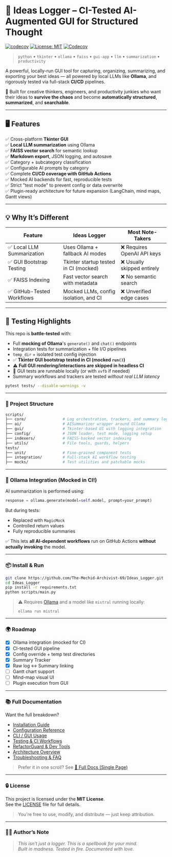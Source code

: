 # 🚀 Ideas Logger – CI-Tested AI-Augmented GUI for Structured Thought

[![codecov](https://codecov.io/gh/angelosdimakos/Ideas_Logger/graph/badge.svg?token=C49N6JTFXY)](https://codecov.io/gh/angelosdimakos/Ideas_Logger)
[![License: MIT](https://img.shields.io/badge/License-MIT-yellow.svg)](LICENSE)
[![Codecov](https://codecov.io/gh/angelosdimakos/Ideas_Logger/graphs/sunburst.svg?token=C49N6JTFXY)](...)



> `python` • `tkinter` • `ollama` • `faiss` • `gui-app` • `llm` • `summarization` • `productivity`

A powerful, locally-run GUI tool for capturing, organizing, summarizing, and exporting your best ideas — all powered by local LLMs like **Ollama**, and rigorously tested via full-stack **CI/CD** pipelines.

🧠 Built for creative thinkers, engineers, and productivity junkies who want their ideas to **survive the chaos** and become **automatically structured**, **summarized**, and **searchable**.


---

## 🖥️ Features

✅ Cross-platform **Tkinter GUI**  
✅ **Local LLM summarization** using Ollama  
✅ **FAISS vector search** for semantic lookup  
✅ **Markdown export**, JSON logging, and autosave  
✅ Category + subcategory classification  
✅ Configurable AI prompts by category  
✅ Complete **CI/CD coverage with GitHub Actions**  
✅ Mocked AI backends for fast, reproducible tests  
✅ Strict "test mode" to prevent config or data overwrite  
✅ Plugin-ready architecture for future expansion (LangChain, mind maps, Gantt views)

---

## 💡 Why It’s Different

| Feature                     | Ideas Logger                           | Most Note-Takers            |
|----------------------------|-----------------------------------------|-----------------------------|
| ✅ Local LLM Summarization | Uses Ollama + fallback AI modes         | ❌ Requires OpenAI API keys |
| ✅ GUI Bootstrap Testing   | Tkinter startup tested in CI (mocked)   | ❌ Usually skipped entirely |
| ✅ FAISS Indexing          | Fast vector search with metadata        | ❌ No semantic search       |
| ✅ GitHub-Tested Workflows | Mocked LLMs, config isolation, and CI   | ❌ Unverified edge cases    |

---

## 🧪 Testing Highlights

This repo is **battle-tested** with:

- Full **mocking of Ollama**'s `generate()` and `chat()` endpoints  
- Integration tests for summarization + file I/O pipelines  
- `temp_dir` + isolated test config injection  
- ✅ **Tkinter GUI bootstrap tested in CI (mocked `run()`)**  
- ⚠️ **Full GUI rendering/interactions are skipped in headless CI**  
- 🧪 GUI tests are runnable locally (or with `xvfb` if needed)  
- Summary workflows and trackers are tested *without real LLM latency*
```bash
pytest tests/ --disable-warnings -v
```

---

### 📁 Project Structure

```bash
scripts/
├── core/                # Log orchestration, trackers, and summary logic
├── ai/                  # AISummarizer wrapper around Ollama
├── gui/                 # Tkinter-based UI with logging integration
├── config/              # JSON loader, test mode, logging setup
├── indexers/            # FAISS-backed vector indexing
├── utils/               # File tools, guards, helpers
tests/
├── unit/                # Fine-grained component tests
├── integration/         # Full-stack AI workflow testing
├── mocks/               # Test utilities and patchable mocks
```

---

### 🧠 Ollama Integration (Mocked in CI!)

AI summarization is performed using:

```python
response = ollama.generate(model=self.model, prompt=your_prompt)
```

But during tests:

- Replaced with `MagicMock`
- Controlled return values
- Fully reproducible summaries

✅ This lets **all AI-dependent workflows** run on GitHub Actions **without actually invoking** the model.

---

### 📦 Install & Run

```bash
git clone https://github.com/The-Mechid-Archivist-69/Ideas_Logger.git
cd Ideas_Logger
pip install -r requirements.txt
python scripts/main.py
```

> ⚠ Requires [Ollama](https://ollama.com/) and a model like `mistral` running locally:
> ```
> ollama run mistral
> ```

---

### 🌍 Roadmap

- [x] Ollama integration (mocked for CI)
- [x] CI-tested GUI pipeline
- [x] Config override + temp test directories
- [x] Summary Tracker
- [x] Raw log ↔ Summary linking
- [ ] Gantt chart support
- [ ] Mind-map visual UI
- [ ] Plugin execution from GUI

---
### 📚 Full Documentation

Want the full breakdown?

- [Installation Guide](docs/install.md)
- [Configuration Reference](docs/config.md)
- [CLI / GUI Usage](docs/usage.md)
- [Testing & CI Workflows](docs/testing.md)
- [RefactorGuard & Dev Tools](docs/dev_tools.md)
- [Architecture Overview](docs/architecture.md)
- [Troubleshooting & FAQ](docs/troubleshooting.md)

> Prefer it in one scroll? See [📘 Full Docs (Single Page)](docs/README_Full.md)
---

### 🔒 License

This project is licensed under the **MIT License**.  
See the [LICENSE](LICENSE) file for full details.

> You're free to use, modify, and distribute — just keep attribution.

---



### 🧙‍♂️ Author’s Note

> _This isn’t just a logger. This is a spellbook for your mind._  
> _Built in madness. Tested in fire. Documented with love._

